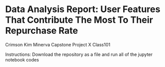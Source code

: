 # Data Analysis Report: User Features That Contribute The Most To Their Repurchase Rate

Crimson Kim Minerva Capstone Project X Class101

Instructions: Download the repository as a file and run all of the jupyter notebook codes
